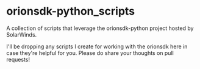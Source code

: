 # orionsdk-python_scripts
A collection of scripts that leverage the orionsdk-python project hosted by SolarWinds.

I'll be dropping any scripts I create for working with the orionsdk here in case they're helpful for you. Please do share your thoughts on pull requests!
